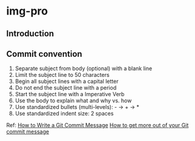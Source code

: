 img-pro
=======

## Introduction

## Commit convention
1. Separate subject from body (optional) with a blank line
2. Limit the subject line to 50 characters
3. Begin all subject lines with a capital letter
4. Do not end the subject line with a period
5. Start the subject line with a Imperative Verb
6. Use the body to explain what and why vs. how
7. Use standardized bullets (multi-levels): - -> + -> *
8. Use standardized indent size: 2 spaces

Ref:
[How to Write a Git Commit Message](https://chris.beams.io/posts/git-commit/)
[How to get more out of your Git commit message](https://datree.io/git-commit-message/)
